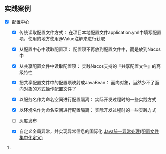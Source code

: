 


## 实践案例


- [x] 配置中心
  - [x] 传统读取配置文件方式： 在项目本地配置文件application.yml中填写配置项，使用的地方使用@Value注解来进行获取
  - [x] 从配置中心中读取配置项： 配置项不再放到配置文件中，而是放到Nacos中
  - [x] 从共享配置文件中读取配置项： 实践Nacos支持的『共享配置文件』的高级特性
  - [x] 把共享配置文件中的配置项映射成JavaBean： 面向对象，当然少不了面向对象的方式操作配置文件了
  - [x] 以服务名作为命名空间进行配置隔离： 实际开发过程时的一些实践方式
  - [x] 以环境名作为命名空间进行配置隔离： 实际开发过程时的一些实践方式
  - [ ] 灰度发布
  - [x] 自定义全局异常，并实现异常信息的国际化 [Java统一异常处理(配置文件集中化定义)](https://mp.weixin.qq.com/s/XE4R2wOj08qNivo8Ms5ZRQ)


1. 